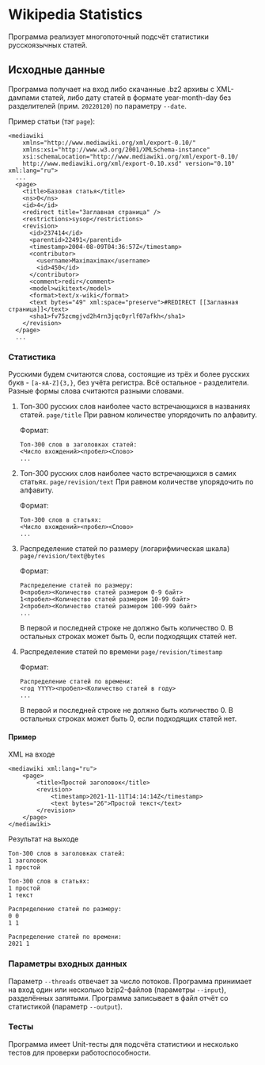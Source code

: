 # Wikipedia Statistics

Программа реализует многопоточный подсчёт статистики русскоязычных статей.

## Исходные данные

Программа получает на вход либо скачанные .bz2 архивы с XML-дампами статей, либо дату статей в формате year-month-day без разделителей (прим. `20220120`) по параметру `--date`. 

Пример статьи (тэг `page`):

```(xml)
<mediawiki
    xmlns="http://www.mediawiki.org/xml/export-0.10/"
    xmlns:xsi="http://www.w3.org/2001/XMLSchema-instance"
    xsi:schemaLocation="http://www.mediawiki.org/xml/export-0.10/
    http://www.mediawiki.org/xml/export-0.10.xsd" version="0.10" xml:lang="ru">
  ...
  <page>
    <title>Базовая статья</title>
    <ns>0</ns>
    <id>4</id>
    <redirect title="Заглавная страница" />
    <restrictions>sysop</restrictions>
    <revision>
      <id>237414</id>
      <parentid>22491</parentid>
      <timestamp>2004-08-09T04:36:57Z</timestamp>
      <contributor>
        <username>Maximaximax</username>
        <id>450</id>
      </contributor>
      <comment>redir</comment>
      <model>wikitext</model>
      <format>text/x-wiki</format>
      <text bytes="49" xml:space="preserve">#REDIRECT [[Заглавная страница]]</text>
      <sha1>fv75zcmgjvd2h4rn3jqc0yrlf07afkh</sha1>
    </revision>
  </page>
  ...   
```

### Статистика

Русскими будем считаются слова, состоящие из трёх и более русских букв - `[а-яA-Z]{3,}`, без учёта регистра. Всё остальное - разделители.
Разные формы слова считаются разными словами.

1. Топ-300 русских слов наиболее часто встречающихся в названиях статей. `page/title`
   При равном количестве упорядочить по алфавиту.

   Формат:

    ```
    Топ-300 слов в заголовках статей:
    <Число вхождений><пробел><Слово>
    ...
    ```

2. Топ-300 русских слов наиболее часто встречающихся в самих статьях. `page/revision/text`
   При равном количестве упорядочить по алфавиту.

   Формат:

    ```
    Топ-300 слов в статьях:
    <Число вхождений><пробел><Слово>
    ...
    ```

3. Распределение статей по размеру (логарифмическая шкала) `page/revision/text@bytes`

   Формат:

    ```
    Распределение статей по размеру:
    0<пробел><Количество статей размером 0-9 байт>
    1<пробел><Количество статей размером 10-99 байт>
    2<пробел><Количество статей размером 100-999 байт>
    ...
    ```

   В первой и последней строке не должно быть количество 0.
   В остальных строках может быть 0, если подходящих статей нет.

4. Распределение статей по времени `page/revision/timestamp`

   Формат:

    ```
    Распределение статей по времени:
    <год YYYY><пробел><Количество статей в году>
    ...
    ```
   В первой и последней строке не должно быть количество 0.
   В остальных строках может быть 0, если подходящих статей нет.

#### Пример
XML на входе

```(xml)
<mediawiki xml:lang="ru">
    <page>
        <title>Простой заголовок</title>
        <revision>
            <timestamp>2021-11-11T14:14:14Z</timestamp>
            <text bytes="26">Простой текст</text>
        </revision>
    </page>
</mediawiki>
```

Результат на выходе

```
Топ-300 слов в заголовках статей:
1 заголовок
1 простой

Топ-300 слов в статьях:
1 простой
1 текст

Распределение статей по размеру:
0 0
1 1

Распределение статей по времени:
2021 1

```
### Параметры входных данных

Параметр `--threads` отвечает за число потоков.
Программа принимает на вход один или несколько bzip2-файлов (параметры `--input`), разделённых запятыми.
Программа записывает в файл отчёт со статистикой (параметр `--output`).

### Тесты

Программа имеет Unit-тесты для подсчёта статистики и несколько тестов для проверки работоспособности.
